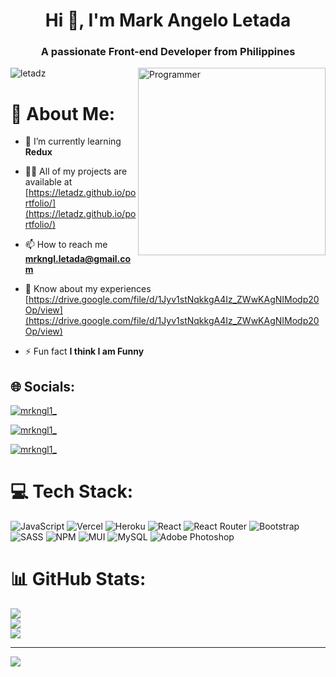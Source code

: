<h1 align="center">Hi 👋, I'm Mark Angelo Letada</h1>
<h3 align="center">A passionate Front-end Developer from Philippines</h3>

<img align="right" alt="Programmer" width="300" src="https://miro.medium.com/max/1400/0*C-cPP9D2MIyeexAT.gif">

<p align="left"> <img src="https://komarev.com/ghpvc/?username=letadz&label=Profile%20views&color=0e75b6&style=flat" alt="letadz" /> </p>


# 💫 About Me:

- 🌱 I’m currently learning **Redux**

- 👨‍💻 All of my projects are available at [https://letadz.github.io/portfolio/](https://letadz.github.io/portfolio/)

- 📫 How to reach me **mrkngl.letada@gmail.com**

- 📄 Know about my experiences [https://drive.google.com/file/d/1Jyv1stNqkkgA4Iz_ZWwKAgNIModp20Op/view](https://drive.google.com/file/d/1Jyv1stNqkkgA4Iz_ZWwKAgNIModp20Op/view)

- ⚡ Fun fact **I think I am Funny**

## 🌐 Socials:
<p align="left"> <a href="https://instagram.com/mrkngl_" target="blank"><img src="https://img.shields.io/badge/Instagram-E4405F?style=for-the-badge&logo=instagram&logoColor=white" alt="mrkngl1_" /></a> </p>

<p align="left"> <a href="https://linkedin.com/in/letadz" target="blank"><img src="https://img.shields.io/badge/LinkedIn-0077B5?style=for-the-badge&logo=linkedin&logoColor=white" alt="mrkngl1_" /></a> </p>

<p align="left"> <a href="https://twitter.com/mrkngl1_" target="blank"><img src="https://img.shields.io/twitter/follow/mrkngl1_?logo=twitter&style=for-the-badge" alt="mrkngl1_" /></a> </p>

# 💻 Tech Stack:
![JavaScript](https://img.shields.io/badge/javascript-%23323330.svg?style=for-the-badge&logo=javascript&logoColor=%23F7DF1E) ![Vercel](https://img.shields.io/badge/vercel-%23000000.svg?style=for-the-badge&logo=vercel&logoColor=white) ![Heroku](https://img.shields.io/badge/heroku-%23430098.svg?style=for-the-badge&logo=heroku&logoColor=white) ![React](https://img.shields.io/badge/react-%2320232a.svg?style=for-the-badge&logo=react&logoColor=%2361DAFB) ![React Router](https://img.shields.io/badge/React_Router-CA4245?style=for-the-badge&logo=react-router&logoColor=white) ![Bootstrap](https://img.shields.io/badge/bootstrap-%23563D7C.svg?style=for-the-badge&logo=bootstrap&logoColor=white) ![SASS](https://img.shields.io/badge/SASS-hotpink.svg?style=for-the-badge&logo=SASS&logoColor=white) ![NPM](https://img.shields.io/badge/NPM-%23000000.svg?style=for-the-badge&logo=npm&logoColor=white) ![MUI](https://img.shields.io/badge/MUI-%230081CB.svg?style=for-the-badge&logo=material-ui&logoColor=white) ![MySQL](https://img.shields.io/badge/mysql-%2300f.svg?style=for-the-badge&logo=mysql&logoColor=white) ![Adobe Photoshop](https://img.shields.io/badge/adobephotoshop-%2331A8FF.svg?style=for-the-badge&logo=adobephotoshop&logoColor=white)
# 📊 GitHub Stats:
![](https://github-readme-stats.vercel.app/api?username=letadz&theme=tokyonight&hide_border=false&include_all_commits=false&count_private=false)<br/>
![](https://github-readme-streak-stats.herokuapp.com/?user=letadz&theme=tokyonight&hide_border=false)<br/>
![](https://github-readme-stats.vercel.app/api/top-langs/?username=letadz&theme=tokyonight&hide_border=false&include_all_commits=false&count_private=false&layout=compact)

---
[![](https://visitcount.itsvg.in/api?id=letadz&icon=0&color=12)](https://visitcount.itsvg.in)
